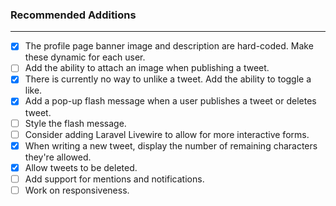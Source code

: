 ### Recommended Additions

---

- [x] The profile page banner image and description are hard-coded. Make these dynamic for each user.
- [ ] Add the ability to attach an image when publishing a tweet.
- [x] There is currently no way to unlike a tweet. Add the ability to toggle a like.
- [x] Add a pop-up flash message when a user publishes a tweet or deletes tweet.
- [ ] Style the flash message.
- [ ] Consider adding Laravel Livewire to allow for more interactive forms.
- [x] When writing a new tweet, display the number of remaining characters they're allowed.
- [x] Allow tweets to be deleted.
- [ ] Add support for mentions and notifications.
- [ ] Work on responsiveness.
